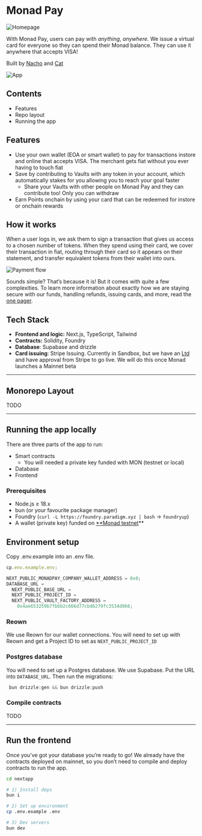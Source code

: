 # Monad Pay

![Homepage](public/assets/docs/homepage.png)

With Monad Pay, users can pay with _anything_, _anywhere._ We issue a virtual card for everyone so they can spend their Monad balance. They can use it anywhere that accepts VISA!

Built by [Nacho](https://x.com/ziginiz) and [Cat](https://x.com/catmcgeecode)

![App](public/assets/docs/app.png)

## Contents

- Features
- Repo layout
- Running the app

## Features

- Use your own wallet (EOA or smart wallet) to pay for transactions instore and online that accepts VISA. The merchant gets fiat without you ever having to touch fiat
- Save by contributing to Vaults with any token in your account, which automatically stakes for you allowing you to reach your goal faster
  - Share your Vaults with other people on Monad Pay and they can contribute too! Only you can withdraw
- Earn Points onchain by using your card that can be redeemed for instore or onchain rewards

## How it works

When a user logs in, we ask them to sign a transaction that gives us access to a chosen number of tokens. When they spend using their card, we cover their transaction in fiat, routing through their card so it appears on their statement, and transfer equivalent tokens from their wallet into ours.

![Payment flow](public/assets/docs/payment-flow.png)

Sounds simple? That’s because it is! But it comes with quite a few complexities. To learn more information about exactly how we are staying secure with our funds, handling refunds, issuing cards, and more, read the [one pager]().

## Tech Stack

- **Frontend and logic:** Next.js, TypeScript, Tailwind
- **Contracts:** Solidity, Foundry
- **Database**: Supabase and drizzle
- **Card issuing**: Stripe Issuing. Currently in Sandbox, but we have an [Ltd](https://find-and-update.company-information.service.gov.uk/company/NI732549) and have approval from Stripe to go live. We will do this once Monad launches a Mainnet beta

---

## Monorepo Layout

TODO

---

## Running the app locally

There are three parts of the app to run:

- Smart contracts
  - You will needed a private key funded with MON (testnet or local)
- Database
- Frontend

### Prerequisites

- Node.js ≥ 18.x
- bun (or your favourite package manager)
- Foundry (`curl -L https://foundry.paradigm.xyz | bash` → `foundryup`)
- A wallet (private key) funded on [\*\*Monad testnet](https://testnet.monad.xyz/)\*\*

## Environment setup

Copy .env.example into an .env file.

```jsx
cp.env.example.env;
```

```jsx
NEXT_PUBLIC_MONADPAY_COMPANY_WALLET_ADDRESS = 0x0;
DATABASE_URL =
  NEXT_PUBLIC_BASE_URL =
  NEXT_PUBLIC_PROJECT_ID =
  NEXT_PUBLIC_VAULT_FACTORY_ADDRESS =
    0x4ae653259b7fbbb2c666d77cbd6279fc3534d966;
```

### Reown

We use Reown for our wallet connections. You will need to set up with Reown and get a Project ID to set as `NEXT_PUBLIC_PROJECT_ID`

### Postgres database

You will need to set up a Postgres database. We use Supabase. Put the URL into `DATABASE_URL`. Then run the migrations:

```jsx
 bun drizzle:gen && bun drizzle:push
```

### Compile contracts

TODO

---

## Run the frontend

Once you’ve got your database you’re ready to go! We already have the contracts deployed on mainnet, so you don’t need to compile and deploy contracts to run the app.

```bash
cd nextapp

# 1) Install deps
bun i

# 2) Set up environment
cp .env.example .env

# 3) Dev servers
bun dev
```
